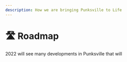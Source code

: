 ```yaml
---
description: How we are bringing Punksville to Life
---
```


# 🛣 Roadmap

2022 will see many developments in Punksville that will&#x20;

